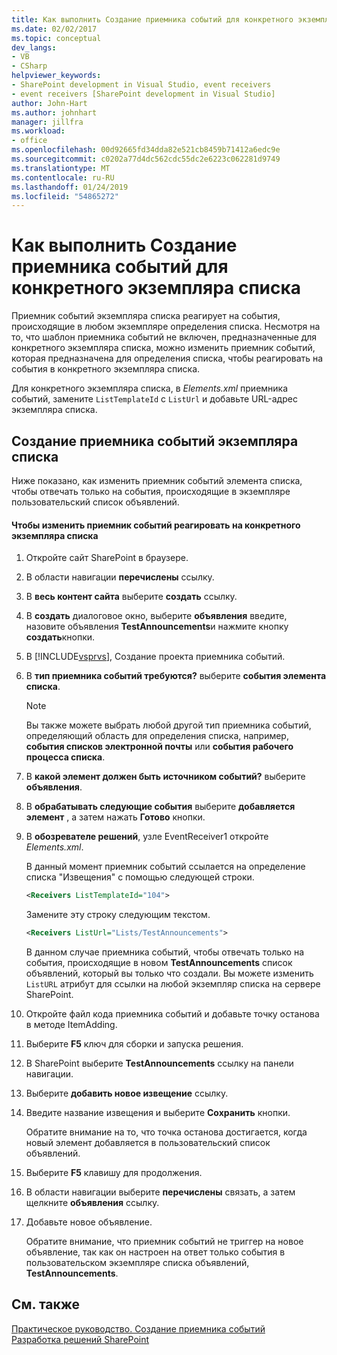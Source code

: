 ```yaml
---
title: Как выполнить Создание приемника событий для конкретного экземпляра списка | Документация Майкрософт
ms.date: 02/02/2017
ms.topic: conceptual
dev_langs:
- VB
- CSharp
helpviewer_keywords:
- SharePoint development in Visual Studio, event receivers
- event receivers [SharePoint development in Visual Studio]
author: John-Hart
ms.author: johnhart
manager: jillfra
ms.workload:
- office
ms.openlocfilehash: 00d92665fd34dda82e521cb8459b71412a6edc9e
ms.sourcegitcommit: c0202a77d4dc562cdc55dc2e6223c062281d9749
ms.translationtype: MT
ms.contentlocale: ru-RU
ms.lasthandoff: 01/24/2019
ms.locfileid: "54865272"
---
```

# <a name="how-to-create-an-event-receiver-for-a-specific-list-instance"></a>Как выполнить Создание приемника событий для конкретного экземпляра списка
  Приемник событий экземпляра списка реагирует на события, происходящие в любом экземпляре определения списка. Несмотря на то, что шаблон приемника событий не включен, предназначенные для конкретного экземпляра списка, можно изменить приемник событий, которая предназначена для определения списка, чтобы реагировать на события в конкретного экземпляра списка.  
  
 Для конкретного экземпляра списка, в *Elements.xml* приемника событий, замените `ListTemplateId` с `ListUrl` и добавьте URL-адрес экземпляра списка.  
  
## <a name="create-a-list-instance-event-receiver"></a>Создание приемника событий экземпляра списка  
 Ниже показано, как изменить приемник событий элемента списка, чтобы отвечать только на события, происходящие в экземпляре пользовательский список объявлений.  
  
#### <a name="to-modify-an-event-receiver-to-respond-to-a-specific-list-instance"></a>Чтобы изменить приемник событий реагировать на конкретного экземпляра списка  
  
1.  Откройте сайт SharePoint в браузере.  
  
2.  В области навигации **перечислены** ссылку.  
  
3.  В **весь контент сайта** выберите **создать** ссылку.  
  
4.  В **создать** диалоговое окно, выберите **объявления** введите, назовите объявления **TestAnnouncements**и нажмите кнопку **создать**кнопки.  
  
5.  В [!INCLUDE[vsprvs](../sharepoint/includes/vsprvs-md.md)], Создание проекта приемника событий.  
  
6.  В **тип приемника событий требуются?** выберите **события элемента списка**.  
  
    > [!NOTE]  
    >  Вы также можете выбрать любой другой тип приемника событий, определяющий область для определения списка, например, **события списков электронной почты** или **события рабочего процесса списка**.  
  
7.  В **какой элемент должен быть источником событий?** выберите **объявления**.  
  
8.  В **обрабатывать следующие события** выберите **добавляется элемент** , а затем нажать **Готово** кнопки.  
  
9. В **обозревателе решений**, узле EventReceiver1 откройте *Elements.xml*.  
  
     В данный момент приемник событий ссылается на определение списка "Извещения" с помощью следующей строки.  
  
    ```xml  
    <Receivers ListTemplateId="104">  
    ```  
  
     Замените эту строку следующим текстом.  
  
    ```xml  
    <Receivers ListUrl="Lists/TestAnnouncements">  
    ```  
  
     В данном случае приемника событий, чтобы отвечать только на события, происходящие в новом **TestAnnouncements** список объявлений, который вы только что создали. Вы можете изменить `ListURL` атрибут для ссылки на любой экземпляр списка на сервере SharePoint.  
  
10. Откройте файл кода приемника событий и добавьте точку останова в методе ItemAdding.  
  
11. Выберите **F5** ключ для сборки и запуска решения.  
  
12. В SharePoint выберите **TestAnnouncements** ссылку на панели навигации.  
  
13. Выберите **добавить новое извещение** ссылку.  
  
14. Введите название извещения и выберите **Сохранить** кнопки.  
  
     Обратите внимание на то, что точка останова достигается, когда новый элемент добавляется в пользовательский список объявлений.  
  
15. Выберите **F5** клавишу для продолжения.  
  
16. В области навигации выберите **перечислены** связать, а затем щелкните **объявления** ссылку.  
  
17. Добавьте новое объявление.  
  
     Обратите внимание, что приемник событий не триггер на новое объявление, так как он настроен на ответ только события в пользовательском экземпляре списка объявлений, **TestAnnouncements**.  
  
## <a name="see-also"></a>См. также
 [Практическое руководство. Создание приемника событий](../sharepoint/how-to-create-an-event-receiver.md)   
 [Разработка решений SharePoint](../sharepoint/developing-sharepoint-solutions.md)  
